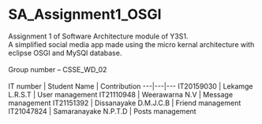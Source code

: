# SA_Assignment1_OSGI
Assignment 1 of Software Architecture module of Y3S1.
<br />
A simplified social media app made using the micro kernal architecture with eclipse OSGI and MySQl database.
<br />
<br />
Group number – CSSE_WD_02
<br />
<br />
IT number | Student Name | Contribution
---|---|---
IT20159030 | Lekamge L.R.S.T | User management
IT21110948 | Weerawarna N.V | Message management
IT21151392 | Dissanayake D.M.J.C.B | Friend management
IT21047824 | Samaranayake N.P.T.D | Posts management
